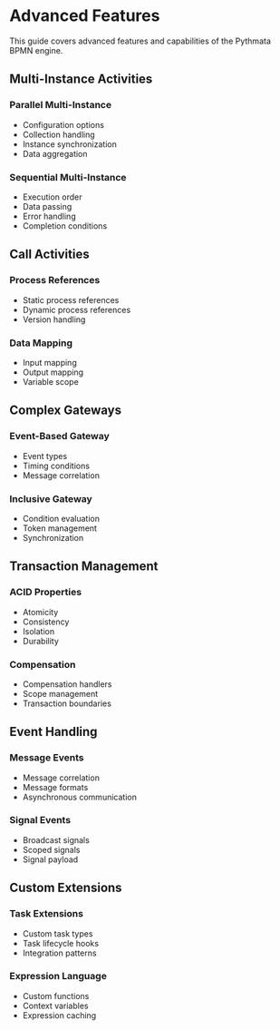 # Advanced Features

This guide covers advanced features and capabilities of the Pythmata BPMN engine.

## Multi-Instance Activities

### Parallel Multi-Instance
- Configuration options
- Collection handling
- Instance synchronization
- Data aggregation

### Sequential Multi-Instance
- Execution order
- Data passing
- Error handling
- Completion conditions

## Call Activities

### Process References
- Static process references
- Dynamic process references
- Version handling

### Data Mapping
- Input mapping
- Output mapping
- Variable scope

## Complex Gateways

### Event-Based Gateway
- Event types
- Timing conditions
- Message correlation

### Inclusive Gateway
- Condition evaluation
- Token management
- Synchronization

## Transaction Management

### ACID Properties
- Atomicity
- Consistency
- Isolation
- Durability

### Compensation
- Compensation handlers
- Scope management
- Transaction boundaries

## Event Handling

### Message Events
- Message correlation
- Message formats
- Asynchronous communication

### Signal Events
- Broadcast signals
- Scoped signals
- Signal payload

## Custom Extensions

### Task Extensions
- Custom task types
- Task lifecycle hooks
- Integration patterns

### Expression Language
- Custom functions
- Context variables
- Expression caching

